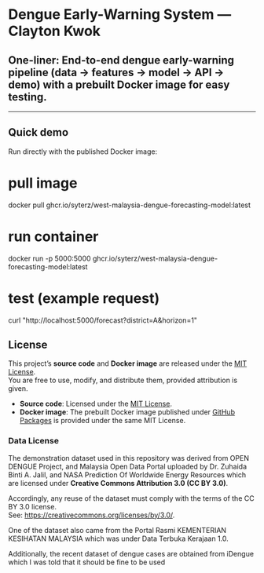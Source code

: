 # Dengue Early-Warning System — Clayton Kwok

## One-liner: End-to-end dengue early-warning pipeline (data → features → model → API → demo) with a prebuilt Docker image for easy testing.

---

## Quick demo

Run directly with the published Docker image:

# pull image
docker pull ghcr.io/syterz/west-malaysia-dengue-forecasting-model:latest  

# run container
docker run -p 5000:5000 ghcr.io/syterz/west-malaysia-dengue-forecasting-model:latest  

# test (example request)
curl "http://localhost:5000/forecast?district=A&horizon=1"

## License

This project’s **source code** and **Docker image** are released under the [MIT License](LICENSE).  
You are free to use, modify, and distribute them, provided attribution is given. 

- **Source code**: Licensed under the [MIT License](LICENSE).  
- **Docker image**: The prebuilt Docker image published under [GitHub Packages](https://github.com/users/Syterz/packages/container/package/west-malaysia-dengue-forecasting-model) is provided under the same MIT License.

### Data License
The demonstration dataset used in this repository was derived from OPEN DENGUE Project, and Malaysia Open Data Portal uploaded by Dr. Zuhaida Binti A. Jalil, and NASA Prediction Of Worldwide Energy Resources which are licensed under **Creative Commons Attribution 3.0 (CC BY 3.0)**.

Accordingly, any reuse of the dataset must comply with the terms of the CC BY 3.0 license.  
See: https://creativecommons.org/licenses/by/3.0/.

One of the dataset also came from the Portal Rasmi KEMENTERIAN KESIHATAN MALAYSIA which was under Data Terbuka Kerajaan 1.0.

Additionally, the recent dataset of dengue cases are obtained from iDengue which I was told that it should be fine to be used

